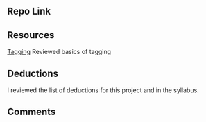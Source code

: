 ## Repo Link

## Resources

[Tagging](https://git-scm.com/book/en/v2/Git-Basics-Tagging)
Reviewed basics of tagging
## Deductions
I reviewed the list of deductions for this project and in the syllabus.

## Comments
